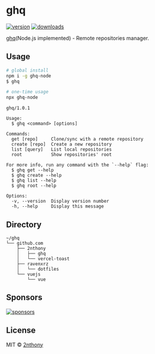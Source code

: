 # ghq

[![version](https://img.shields.io/npm/v/ghq-node?label=&color=29BC9B)](https://npm.im/ghq-node) [![downloads](https://img.shields.io/npm/dm/ghq-node?label=&color=29BC9B)](https://npm.im/ghq-node)

[ghq](https://github.com/x-motemen/ghq)(Node.js implemented) - Remote repositories manager.

## Usage

```bash
# global install
npm i -g ghq-node
$ ghq

# one-time usage
npx ghq-node
```

```console
ghq/1.0.1

Usage:
  $ ghq <command> [options]

Commands:
  get [repo]     Clone/sync with a remote repository
  create [repo]  Create a new repository
  list [query]   List local repositories
  root           Show repositories' root

For more info, run any command with the `--help` flag:
  $ ghq get --help
  $ ghq create --help
  $ ghq list --help
  $ ghq root --help

Options:
  -v, --version  Display version number
  -h, --help     Display this message
```

## Directory

```
~/ghq
└── github.com
    ├── 2nthony
    │   ├── ghq
    │   └── vercel-toast
    ├── ravenxrz
    │   └── dotfiles
    └── vuejs
        └── vue
```

## Sponsors

[![sponsors](https://cdn.jsdelivr.net/gh/2nthony/sponsors-image/sponsors.svg)](https://github.com/sponsors/2nthony)

## License

MIT &copy; [2nthony](https://github.com/sponsors/2nthony)
